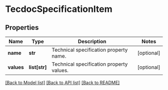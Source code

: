 # TecdocSpecificationItem

## Properties
Name | Type | Description | Notes
------------ | ------------- | ------------- | -------------
**name** | **str** | Technical specification property name. | [optional] 
**values** | **list[str]** | Technical specification property values. | [optional] 

[[Back to Model list]](../README.md#documentation-for-models) [[Back to API list]](../README.md#documentation-for-api-endpoints) [[Back to README]](../README.md)


